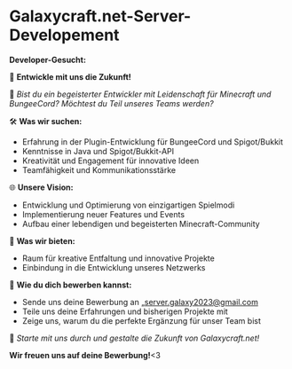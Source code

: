 # Galaxycraft.net-Server-Developement
**Developer-Gesucht:**

🚀 **Entwickle mit uns die Zukunft!**

👾 *Bist du ein begeisterter Entwickler mit Leidenschaft für Minecraft und BungeeCord? Möchtest du Teil unseres Teams werden?*

🛠️ **Was wir suchen:**
   - Erfahrung in der Plugin-Entwicklung für BungeeCord und Spigot/Bukkit
   - Kenntnisse in Java und Spigot/Bukkit-API
   - Kreativität und Engagement für innovative Ideen
   - Teamfähigkeit und Kommunikationsstärke

🌐 **Unsere Vision:**
   - Entwicklung und Optimierung von einzigartigen Spielmodi
   - Implementierung neuer Features und Events
   - Aufbau einer lebendigen und begeisterten Minecraft-Community

🤝 **Was wir bieten:**
   - Raum für kreative Entfaltung und innovative Projekte
   - Einbindung in die Entwicklung unseres Netzwerks

💼 **Wie du dich bewerben kannst:**
   - Sende uns deine Bewerbung an „server.galaxy2023@gmail.com
   - Teile uns deine Erfahrungen und bisherigen Projekte mit
   - Zeige uns, warum du die perfekte Ergänzung für unser Team bist

🚀 *Starte mit uns durch und gestalte die Zukunft von Galaxycraft.net!*

**Wir freuen uns auf deine Bewerbung!**<3
